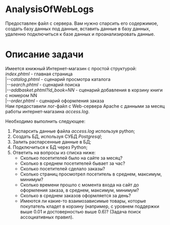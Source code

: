 # AnalysisOfWebLogs
Предоставлен файл с сервера. Вам нужно спарсить его содержимое, создать базу данных под данные, вставить данные в базу данных, удаленно подключиться к базе данных и проанализировать данные.

# Описание задачи
Имеется книжный Интернет-магазин с простой структурой:  
*index.phtml* - главная страница  
|--*catalog.phtml* - сценарий просмотра каталога  
|--*search.phtml* - сценарий поиска  
|--*addbasket.phtml?id_book=NN* - сценарий добавления в корзину книги с номером NN  
|--*order.phtml* - сценарий оформления заказа  
Нам предоставили лог-файл с Web-сервера Apache с данными за месяц работы интернет-магазина *access.log*.

Необходимо выполнить следующее:
1. Распарсить данные файла _access.log_ используя python;
2. Создать БД, используя СУБД _Postgresql_;
3. Залить распарсенные данные в БД;
4. Подключиться к БД через Python;
5. Ответить на вопросы из списка ниже:
    - Сколько посетителей было на сайте за месяц?
    - Сколько в среднем посетителей бывает за час?
    - Сколько посетителей сделало заказы?
    - Сколько страниц просмотрел посетитель в среднем, максимум, минимум?
    - Сколько времени прошло с момента входа на сайт до оформления заказа, в среднем, максимум, минимум?
    - Сколько в среднем заказов оформляется за день?
    - Имеются ли какие-то взаимозависимые товары, которые покупатель кладет в корзину (например, с уровнем поддержки выше 0.01 и достоверностью выше 0.6)? (Задача поиск ассоциативных правил).
